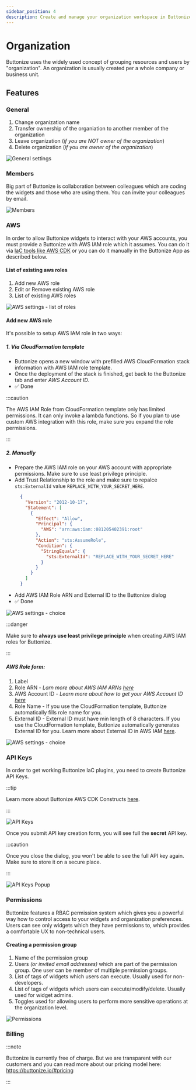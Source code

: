 ```yaml
---
sidebar_position: 4
description: Create and manage your organization workspace in Buttonize.
---
```


# Organization

Buttonize uses the widely used concept of grouping resources and users by "organization".
An organization is usually created per a whole company or business unit. 

## Features

### General

1. Change organization name
2. Transfer ownership of the organiation to another member of the organization
3. Leave organization (*if you are NOT owner of the organization*)
4. Delete organization (*if you are owner of the organization*)

![General settings](/img/ui/organization/general.png)

### Members

Big part of Buttonize is collaboration between colleagues which are coding the widgets and those who are using them. You can invite your colleagues by email.

![Members](/img/ui/organization/members.png)

### AWS

In order to allow Buttonize widgets to interact with your AWS accounts, you must provide a Buttonize with AWS IAM role which it assumes.
You can do it via [IaC tools like AWS CDK](../infrastructure-as-code/aws-cdk/quick-start.md) or you can do it manually in the Buttonize App as described below. 

#### List of existing aws roles

1. Add new AWS role
2. Edit or Remove existing AWS role
3. List of existing AWS roles

![AWS settings - list of roles](/img/ui/organization/aws-list.png)

#### Add new AWS role

It's possible to setup AWS IAM role in two ways:

##### 1. Via CloudFormation template

- Buttonize opens a new window with prefilled AWS CloudFormation stack information with AWS IAM role template.
- Once the deployment of the stack is finished, get back to the Buttonize tab and enter *AWS Account ID*.
- ✅ Done

:::caution

The AWS IAM Role from CloudFormation template only has limited permissions. It can only invoke a lambda functions. So if you plan to use custom AWS integration with this role, make sure you expand the role permissions.

:::

##### 2. Manually

- Prepare the AWS IAM role on your AWS account with appropriate permissions. Make sure to use least privilege principle.
- Add Trust Relationship to the role and make sure to repalce `sts:ExternalId` value `REPLACE_WITH_YOUR_SECRET_HERE`.
  ```json
    {
      "Version": "2012-10-17",
      "Statement": [
        {
          "Effect": "Allow",
          "Principal": {
            "AWS": "arn:aws:iam::081205402391:root"
          },
          "Action": "sts:AssumeRole",
          "Condition": {
            "StringEquals": {
              "sts:ExternalId": "REPLACE_WITH_YOUR_SECRET_HERE"
            }
          }
        }
      ]
    }
  ```
- Add AWS IAM Role ARN and External ID to the Buttonize dialog
- ✅ Done

![AWS settings - choice](/img/ui/organization/aws-new-choice.png)

:::danger

Make sure to **always use least privilege principle** when creating AWS IAM roles for Buttonize.

:::

##### AWS Role form:

1. Label
2. Role ARN - *Larn more about AWS IAM ARNs [here](https://docs.aws.amazon.com/IAM/latest/UserGuide/reference_identifiers.html#identifiers-arns)*
3. AWS Account ID - *Learn more about how to get your AWS Account ID [here](https://docs.aws.amazon.com/IAM/latest/UserGuide/console_account-alias.html)* 
4. Role Name - If you use the CloudFormation template, Buttonize automatically fills role name for you.
5. External ID - External ID must have min length of 8 characters. If you use the CloudFormation template, Buttonize automatically generates External ID for you. Learn more about External ID in AWS IAM [here](https://docs.aws.amazon.com/IAM/latest/UserGuide/id_roles_create_for-user_externalid.html).

![AWS settings - choice](/img/ui/organization/aws-new.png)

### API Keys

In order to get working Buttonize IaC plugins, you need to create Buttonize API Keys.

:::tip

Learn more about Buttonize AWS CDK Constructs [here](../infrastructure-as-code/aws-cdk/quick-start.md).

:::

![API Keys](/img/ui/organization/api-keys.png)

Once you submit API key creation form, you will see full the **secret** API key. 

:::caution

Once you close the dialog, you won&apos;t be able to see the full API key again. Make sure to store it on a secure place.

:::

![API Keys Popup](/img/ui/organization/api-keys-popup.png)


### Permissions

Buttonize features a RBAC permission system which gives you a powerful way how to control access to your widgets and organization preferences. Users can see only widgets which they have permissions to, which provides a comfortable UX to non-technical users.

#### Creating a permission group

1. Name of the permission group
2. Users *(or invited email addresses)* which are part of the permission group. One user can be member of multiple permission groups.
3. List of tags of widgets which users can execute. Usually used for non-developers.
4. List of tags of widgets which users can execute/modify/delete. Usually used for widget admins.
5. Toggles used for allowing users to perform more sensitive operations at the organization level.

![Permissions](/img/ui/organization/permissions.png)


### Billing

:::note

Buttonize is currently free of charge. But we are transparent with our customers and you can read more about our pricing model here: https://buttonize.io/#pricing

:::
